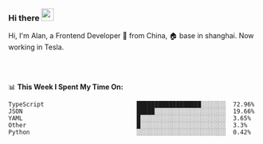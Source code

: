 ### Hi there <img src="https://media.giphy.com/media/hvRJCLFzcasrR4ia7z/giphy.gif" width="25px">

<!-- ![visitors](https://visitor-badge.glitch.me/badge?page_id=dislfyer.dislfyer) -->

Hi, I'm Alan, a Frontend Developer 🚀 from China, 🏠 base in shanghai. Now working in Tesla.

<br/>
<br/>

📊 **This Week I Spent My Time On:**


<!--START_SECTION:waka-->

```text
TypeScript                          ██████████████████░░░░░░░  72.96%
JSON                                █████░░░░░░░░░░░░░░░░░░░░  19.66%
YAML                                █░░░░░░░░░░░░░░░░░░░░░░░░  3.65%
Other                               █░░░░░░░░░░░░░░░░░░░░░░░░  3.3%
Python                              ░░░░░░░░░░░░░░░░░░░░░░░░░  0.42%
```

<!--END_SECTION:waka-->

<!--
**About Me:**
 -->

